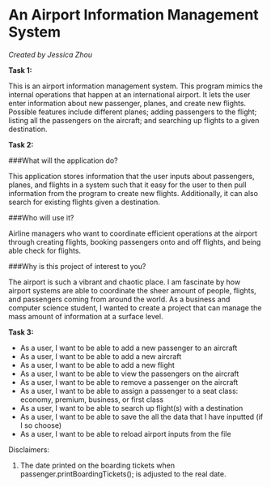 
# An Airport Information Management System
*Created by Jessica Zhou*

**Task 1:**

This is an airport information management system. This program 
mimics the internal operations that happen at an international 
airport. It lets the user enter information about new passenger, 
planes, and create new flights. Possible features include different 
planes; adding passengers to the flight; listing all the passengers 
on the aircraft; and searching up flights to a given destination. 


**Task 2:**

###What will the application do?
<p>This application stores information that the user inputs about 
passengers, planes, and flights in a system such that it easy for 
the user to then pull information from the program to create new 
flights. Additionally, it can also search for existing flights 
given a destination.</p>


###Who will use it? 
<p>Airline managers who want to coordinate efficient operations at 
the airport through creating flights, booking passengers onto and 
off flights, and being able check for flights.</p>

###Why is this project of interest to you?
<p>The airport is such a vibrant and chaotic place. I am fascinate 
by how airport systems are able to coordinate the sheer amount of 
people, flights, and passengers coming from around the world. As a 
business and computer science student, I wanted to create a project 
that can manage the mass amount of information at a 
surface level.</p>


**Task 3:**

- As a user, I want to be able to add a new passenger to an aircraft
- As a user, I want to be able to add a new aircraft
- As a user, I want to be able to add a new flight
- As a user, I want to be able to view the passengers on the aircraft
- As a user, I want to be able to remove a passenger on the aircraft
- As a user, I want to be able to assign a passenger to a seat class: 
economy, premium, business, or first class
- As a user, I want to be able to search up flight(s) with a destination
- As a user, I want to be able to save the all the data that I have inputted (if I so choose)
- As a user, I want to be able to reload airport inputs from the file 

 Disclaimers: 
 1. The date printed on the boarding tickets when passenger.printBoardingTickets(); 
is adjusted to the real date.
